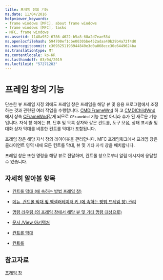 ```yaml
---
title: 프레임 창의 기능
ms.date: 11/04/2016
helpviewer_keywords:
- frame windows [MFC], about frame windows
- frame windows [MFC], tasks
- MFC, frame windows
ms.assetid: 1148a952-6786-4622-b5a8-68a2d7eae584
ms.openlocfilehash: 594700ef1cbe0030bbe452adaa40b29b4a72f4d0
ms.sourcegitcommit: c3093251193944840e3d0a068ecc30e6449624ba
ms.translationtype: MT
ms.contentlocale: ko-KR
ms.lasthandoff: 03/04/2019
ms.locfileid: "57271283"
---
```

# <a name="what-frame-windows-do"></a>프레임 창의 기능

단순한 뷰 프레임 지정 외에도 프레임 창은 프레임을 해당 뷰 및 응용 프로그램에서 조정하는 것과 관련된 여러 작업을 수행합니다. [CMDIFrameWnd](../mfc/reference/cmdiframewnd-class.md) 하 고 [CMDIChildWnd](../mfc/reference/cmdichildwnd-class.md) 에서 상속 [CFrameWnd](../mfc/reference/cframewnd-class.md)갖게 되므로 `CFrameWnd` 기능 뿐만 아니라 추가 된 새로운 기능입니다. 자식 창 예에는 뷰, 단추 및 목록 상자와 같은 컨트롤, 도구 모음, 상태 표시줄 및 대화 상자 막대를 비롯한 컨트롤 막대가 포함됩니다.

프레임 창은 해당 자식 창의 레이아웃을 관리합니다. MFC 프레임워크에서 프레임 창은 클라이언트 영역 내에 모든 컨트롤 막대, 뷰 및 기타 자식 창을 배치합니다.

프레임 창은 또한 명령을 해당 뷰로 전달하며, 컨트롤 창으로부터 알림 메시지에 응답할 수 있습니다.

## <a name="what-do-you-want-to-know-more-about"></a>자세히 알아볼 항목

- [컨트롤 막대 (에 속하는 방법 프레임 창)](../mfc/control-bars.md)

- [메뉴, 컨트롤 막대 및 액셀러레이터 키 (에 속하는 방법 프레임 창) 관리](../mfc/managing-menus-control-bars-and-accelerators.md)

- [명령 라우팅 (의 프레임 창에서 해당 뷰 및 기타 명령 대상으로)](../mfc/command-routing.md)

- [문서 /View 아키텍처](../mfc/document-view-architecture.md)

- [컨트롤 막대](../mfc/control-bars.md)

- [컨트롤](../mfc/controls-mfc.md)

## <a name="see-also"></a>참고자료

[프레임 창](../mfc/frame-windows.md)
